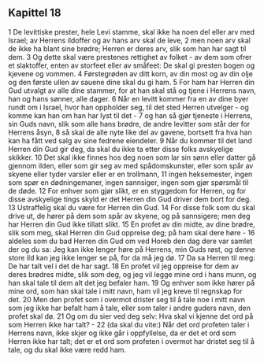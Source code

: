 ## Kapittel 18

1 De levittiske prester, hele Levi stamme, skal ikke ha noen del eller arv med Israel; av Herrens ildoffer og av hans arv skal de leve,
2 men noen arv skal de ikke ha blant sine brødre; Herren er deres arv, slik som han har sagt til dem.
3 Og dette skal være prestenes rettighet av folket - av dem som ofrer et slaktoffer, enten av storfeet eller av småfeet: De skal gi presten bogen og kjevene og vommen.
4 Førstegrøden av ditt korn, av din most og av din olje og den første ullen av sauene dine skal du gi ham.
5 For ham har Herren din Gud utvalgt av alle dine stammer, for at han skal stå og tjene i Herrens navn, han og hans sønner, alle dager.
6 Når en levitt kommer fra en av dine byer rundt om i Israel, hvor han oppholder seg, til det sted Herren utvelger - og komme kan han om han har lyst til det -
7 og han så gjør tjeneste i Herrens, sin Guds navn, slik som alle hans brødre, de andre levitter som står der for Herrens åsyn,
8 så skal de alle nyte like del av gavene, bortsett fra hva han kan ha fått ved salg av sine fedrene eiendeler.
9 Når du kommer til det land Herren din Gud gir deg, da skal du ikke ta etter disse folks avskyelige skikker.
10 Det skal ikke finnes hos deg noen som lar sin sønn eller datter gå gjennom ilden, eller som gir seg av med spådomskunster, eller som spår av skyene eller tyder varsler eller er en trollmann,
11 ingen heksemester, ingen som spør en dødningemaner, ingen sannsiger, ingen som gjør spørsmål til de døde.
12 For enhver som gjør slikt, er en styggedom for Herren, og for disse avskyelige tings skyld er det Herren din Gud driver dem bort for deg.
13 Ustraffelig skal du være for Herren din Gud.
14 For disse folk som du skal drive ut, de hører på dem som spår av skyene, og på sannsigere; men deg har Herren din Gud ikke tillatt slikt.
15 En profet av din midte, av dine brødre, slik som meg, skal Herren din Gud oppreise deg; på ham skal dere høre -
16 aldeles som du bad Herren din Gud om ved Horeb den dag dere var samlet der og du sa: Jeg kan ikke lenger høre på Herrens, min Guds røst, og denne store ild kan jeg ikke lenger se på, for da må jeg dø.
17 Da sa Herren til meg: De har talt vel i det de har sagt.
18 En profet vil jeg oppreise for dem av deres brødres midte, slik som deg, og jeg vil legge mine ord i hans munn, og han skal tale til dem alt det jeg befaler ham.
19 Og enhver som ikke hører på mine ord, som han skal tale i mitt navn, ham vil jeg kreve til regnskap for det.
20 Men den profet som i overmot drister seg til å tale noe i mitt navn som jeg ikke har befalt ham å tale, eller som taler i andre guders navn, den profet skal dø.
21 Og om du sier ved deg selv: Hva skal vi kjenne det ord på som Herren ikke har talt? -
22 (da skal du vite:) Når det ord profeten taler i Herrens navn, ikke skjer og ikke går i oppfyllelse, da er det et ord som Herren ikke har talt; det er et ord som profeten i overmot har dristet seg til å tale, og du skal ikke være redd ham.
